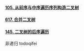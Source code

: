 

#### [105. 从前序与中序遍历序列构造二叉树](https://leetcode-cn.com/problems/construct-binary-tree-from-preorder-and-inorder-traversal/)





#### [617. 合并二叉树](https://leetcode-cn.com/problems/merge-two-binary-trees/)







#### [145. 二叉树的后序遍历](https://leetcode-cn.com/problems/binary-tree-postorder-traversal/)

非递归 todoqifei